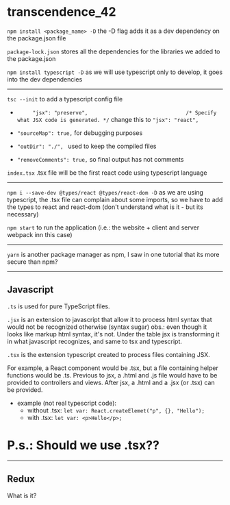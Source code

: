 # transcendence_42

`npm install <package_name> -D`
the -D flag adds it as a dev dependency on the package.json file

`package-lock.json`
stores all the dependencies for the libraries we added to the package.json

`npm install typescript -D`
as we will use typescript only to develop, it goes into the dev dependencies

-----------------------------

`tsc --init`
to add a typescript config file

- `     "jsx": "preserve",                                /* Specify what JSX code is generated. */`
change this to `"jsx": "react",`

- `"sourceMap": true,`
for debugging purposes

- `"outDir": "./", `
used to keep the compiled files

- `"removeComments": true,`
so final output has not comments

`index.tsx`
.tsx file will be the first react code using typescript language

-----------------------------

`npm i --save-dev @types/react @types/react-dom -D`
as we are using typescript, the .tsx file can complain about some imports, so we have to add the types to react and react-dom (don't understand what is it - but its necessary)

`npm start`
to run the application (i.e.: the website + client and server webpack inn this case)

-----------------------------

`yarn`
is another package manager as npm, I saw in one tutorial that its more secure than npm?

--------------------------------------------------------------------------------------------------------------------

## Javascript
`.ts`
is used for pure TypeScript files.

`.jsx` 
is an extension to javascript that allow it to process html syntax that would not be recognized otherwise (syntax sugar)
obs.: even though it looks like markup html syntax, it's not. Under the table  jsx is transforming it in what
javascript recognizes, and same to tsx and typescript.

`.tsx` 
is the extension typescript created to process files containing JSX.

For example, a React component would be .tsx, but a file containing helper functions would be .ts.
Previous to jsx, a .html and .js file would have to be provided to controllers and views.
After jsx, a .html and a .jsx (or .tsx) can be provided.

* example (not real typescript code):
  * without .tsx:
    `let var: React.createElemet("p", {}, "Hello");`
  * with .tsx:
        `let var: <p>Hello</p>;`

# P.s.: Should we use .tsx??

--------------------------------------------------------------------------------------------------------------------

## Redux

What is it?